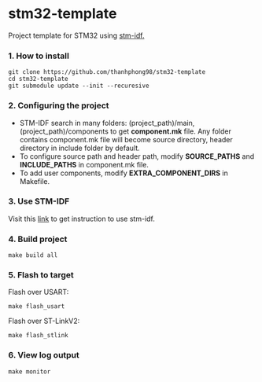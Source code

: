 # stm32-template

Project template for STM32 using [stm-idf.](https://github.com/thanhphong98/stm-idf)

### 1. How to install

```
git clone https://github.com/thanhphong98/stm32-template
cd stm32-template
git submodule update --init --recuresive
```

### 2. Configuring the project

- STM-IDF search in many folders: (project_path)/main, (project_path)/components to get **component.mk** file. Any folder contains component.mk file will become source directory, header directory in include folder by default.
- To configure source path and header path, modify **SOURCE_PATHS** and **INCLUDE_PATHS** in component.mk file.
- To add user components, modify **EXTRA_COMPONENT_DIRS** in Makefile.

### 3. Use STM-IDF

Visit this [link](https://github.com/thanhphong98/stm-idf) to get instruction to use stm-idf.

### 4. Build project

```
make build all
```

### 5. Flash to target

Flash over USART:

```
make flash_usart
```

Flash over ST-LinkV2:

```
make flash_stlink
```

### 6. View log output

```
make monitor
```